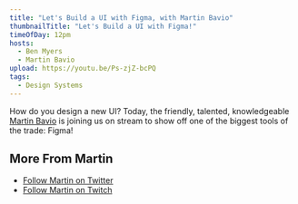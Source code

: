 ```yaml
---
title: "Let's Build a UI with Figma, with Martin Bavio"
thumbnailTitle: "Let's Build a UI with Figma!"
timeOfDay: 12pm
hosts:
  - Ben Myers
  - Martin Bavio
upload: https://youtu.be/Ps-zjZ-bcPQ
tags:
  - Design Systems
---
```


How do you design a new UI? Today, the friendly, talented, knowledgeable [Martin Bavio](https://twitter.com/marbiano3) is joining us on stream to show off one of the biggest tools of the trade: Figma!

## More From Martin

- [Follow Martin on Twitter](https://twitter.com/marbiano3)
- [Follow Martin on Twitch](https://twitch.tv/marbiano)